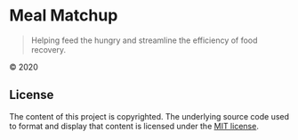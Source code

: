 # Meal Matchup

> Helping feed the hungry and streamline the efficiency of food recovery.

© 2020 

## License

The content of this project is copyrighted. The underlying source code used to format and display that content is licensed under the [MIT license](LICENSE).
